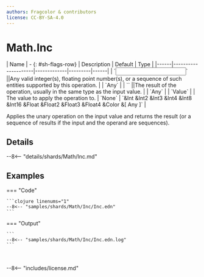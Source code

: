 ```yaml
---
authors: Fragcolor & contributors
license: CC-BY-SA-4.0
---
```



# Math.Inc

<div class="sh-parameters" markdown="1">
| Name | - {: #sh-flags-row} | Description | Default | Type |
|------|---------------------|-------------|---------|------|
| `<input>` ||Any valid integer(s), floating point number(s), or a sequence of such entities supported by this operation. | | `Any` |
| `<output>` ||The result of the operation, usually in the same type as the input value. | | `Any` |
| `Value` |  | The value to apply the operation to. | `None` | `&Int &Int2 &Int3 &Int4 &Int8 &Int16 &Float &Float2 &Float3 &Float4 &Color &[ Any ]` |

</div>

Applies the unary operation on the input value and returns the result (or a sequence of results if the input and the operand are sequences).

## Details

--8<-- "details/shards/Math/Inc.md"


## Examples

=== "Code"

    ```clojure linenums="1"
    --8<-- "samples/shards/Math/Inc/Inc.edn"
    ```

=== "Output"

    ```
    --8<-- "samples/shards/Math/Inc/Inc.edn.log"
    ```
&nbsp;

--8<-- "includes/license.md"
